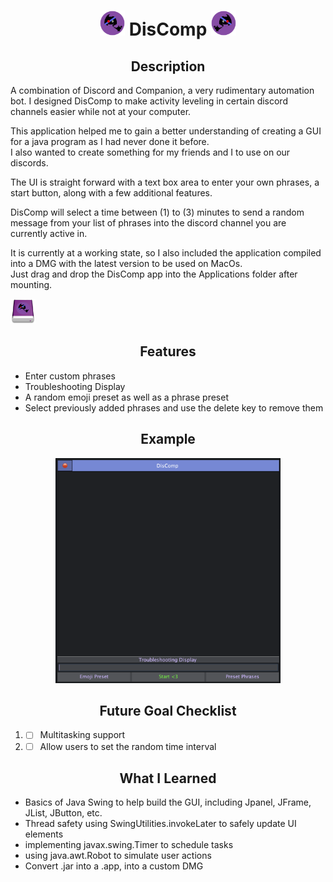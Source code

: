 <h1 align="center"> <img src="src/resources/DisCompLogo.png" width="40" height="40"> DisComp <img src="src/resources/DisCompLogo.png" style="transform: rotateY(180deg)"; width="40" height="40"> </h1> 

<h2 align="center"> Description </h2>

A combination of Discord and Companion, a very rudimentary automation bot. I designed DisComp to make activity leveling in certain discord channels easier while not at your computer. <br>

This application helped me to gain a better understanding of creating a GUI for a java program as I had never done it before. <br>
I also wanted to create something for my friends and I to use on our discords. <br>

The UI is straight forward with a text box area to enter your own phrases, a start button, along with a few additional features. <br>

DisComp will select a time between (1) to (3) minutes to send a random message from your list of phrases into the discord channel you are currently active in. <br>

It is currently at a working state, so I also included the application compiled into a DMG with the latest version to be used on MacOs. <br>
Just drag and drop the DisComp app into the Applications folder after mounting. <br>

<img src="src/resources/DisCompVolume.png" width="40" height="40"> 

<h2 align="center"> Features </h2>

* Enter custom phrases
* Troubleshooting Display
* A random emoji preset as well as a phrase preset
* Select previously added phrases and use the delete key to remove them

<h2 align="center"> Example </h2> 


<p align="center"> 
	<img src="src/resources/example.png" width="360" height="360"> 
</p>

<h2 align="center"> Future Goal Checklist </h2> 

1. - [ ] Multitasking support
2. - [ ] Allow users to set the random time interval

<h2 align="center"> What I Learned </h2> 

* Basics of Java Swing to help build the GUI, including Jpanel, JFrame, JList, JButton, etc.
* Thread safety using SwingUtilities.invokeLater to safely update UI elements
* implementing javax.swing.Timer to schedule tasks
* using java.awt.Robot to simulate user actions
* Convert .jar into a .app, into a custom DMG
